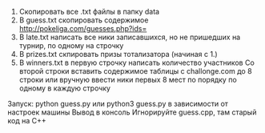 1) Скопировать все .txt файлы в папку data
2) В guess.txt скопировать содержимое http://pokeliga.com/guesses.php?ids=
3) В late.txt написать все ники записавшихся, но не пришедших на турнир, по одному на строчку
4) В prizes.txt скпировать призы тотализатора (начиная с 1.)
5) В winners.txt в первую строчку написать количество участников
Со второй строки вставить содержимое таблицы с challonge.com до 8 строки или вручную ввести ники первых 8 мест по порядку по одному в каждую строчку

Запуск: python guess.py или python3 guess.py в зависимости от настроек машины
Вывод в консоль
Игнорируйте guess.cpp, там старый код на C++

